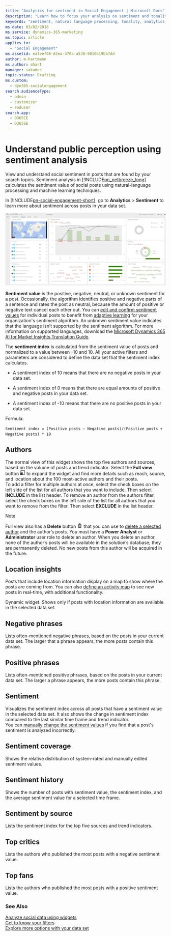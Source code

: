 ```yaml
---
title: "Analytics for sentiment in Social Engagement | Microsoft Docs"
description: "Learn how to focus your analysis on sentiment and tonality in Social Engagement."
keywords: "sentiment, natural language processing, tonality, analytics, sentiment analysis"
ms.date: 03/02/2018
ms.service: dynamics-365-marketing
ms.topic: article
applies_to: 
  - "Social Engagement"
ms.assetid: eafeef08-d2ea-470a-a538-9010b19bb7dd
author: m-hartmann
ms.author: mhart
manager: sakudes
topic-status: Drafting
ms.custom: 
  - dyn365-socialengagement
search.audienceType: 
  - admin
  - customizer
  - enduser
search.app: 
  - D365CE
  - D365SE
---
```


# Understand public perception using sentiment analysis

View and understand social sentiment in posts that are found by your search topics. Sentiment analysis in [!INCLUDE[pn_netbreeze_long](../includes/pn-social-engagement-long.md)] calculates the sentiment value of social posts using natural-language processing and machine learning techniques. 

In [!INCLUDE[pn-social-engagement-short](../includes/pn-social-engagement-short.md)], go to **Analytics** > **Sentiment** to learn more  about sentiment across posts in your data set.  

![screenshot of the sentiment page in the analytics area of market insights](media/analytics-sentiment.png "Screenshot of the sentiment page in the Analytics area of Market Insights")

**Sentiment value** is the positive, negative, neutral, or unknown sentiment for a post. Occasionally, the algorithm identifies positive and negative parts of a sentence and rates the post as neutral, because the amount of positive or negative text cancel each other out. You can [edit and confirm sentiment values](work-with-posts.md) for individual posts to benefit from [adaptive learning](adaptive-learning.md) for your organization's sentiment algorithm. An unknown sentiment value indicates that the language isn’t supported by the sentiment algorithm. For more information on supported languages, download the [Microsoft Dynamics 365 AI for Market Insights Translation Guide](http://go.microsoft.com/fwlink/p/?LinkID=391086).

The **sentiment index** is calculated from the sentiment value of posts and normalized to a value between -10 and 10. All your active filters and parameters are considered to define the data set that the sentiment index calculates.  
  
-   A sentiment index of 10 means that there are no negative posts in your data set.  
  
-   A sentiment index of 0 means that there are equal amounts of positive and negative posts in your data set.  
  
-   A sentiment index of -10 means that there are no positive posts in your data set.  
  
Formula:  
  
`Sentiment index = (Positive posts – Negative posts)/(Positive posts + Negative posts) * 10`    

## Authors

The normal view of this widget shows the top five authors and sources, based on the volume of posts and trend indicator. Select the **Full view** button ![full view button](media/open-full-view-icon.png "Full view button") to expand the widget and find more details such as reach, source, and location about the 100 most-active authors and their posts.    
To add a filter for multiple authors at once, select the check boxes on the left side of the list for all authors that you want to include. Then select **INCLUDE** in the list header. To remove an author from the authors filter, select the check boxes on the left side of the list for all authors that you want to remove from the filter. Then select **EXCLUDE** in the list header.
> [!NOTE]
> Full view also has a **Delete** button ![delete button](media/trashbin-icon.png "Delete button") that you can use to [delete a selected author](manage-authors.md) and the author’s posts. You must have a **Power Analyst** or **Administrator** user role to delete an author.
>  When you delete an author, none of the author’s posts will be available in the solution’s database; they are permanently deleted. No new posts from this author will be acquired in the future.  

## Location insights

Posts that include location information display on a map to show where the posts are coming from. You can also [define an activity map](activity-maps.md) to see new posts in real-time, with additional functionality. 

Dynamic widget. Shows only if posts with location information are available in the selected data set.

## Negative phrases

Lists often-mentioned negative phrases, based on the posts in your current data set. The larger that a phrase appears, the more posts contain this phrase.

## Positive phrases

Lists often-mentioned positive phrases, based on the posts in your current data set. The larger a phrase appears, the more posts contain this phrase.

## Sentiment

Visualizes the sentiment index across all posts that have a sentiment value in the selected data set. It also shows the change in sentiment index compared to the last similar time frame and trend indicator.    
You can [manually change the sentiment values](analytics-sentiment.md) if you find that a post's sentiment is analyzed incorrectly. 

## Sentiment coverage

Shows the relative distribution of system-rated and manually edited sentiment values. 

## Sentiment history

Shows the number of posts with sentiment value, the sentiment index, and the average sentiment value for a selected time frame.

## Sentiment by source

Lists the sentiment index for the top five sources and trend indicators.

## Top critics

Lists the authors who published the most posts with a negative sentiment value.

## Top fans

Lists the authors who published the most posts with a positive sentiment value.
  
### See Also

[Analyze social data using widgets](analyze-social-data-using-widgets.md)   
[Get to know your filters](use-filters.md)    
[Explore more options with your data set](more-options-with-data-set.md)    
